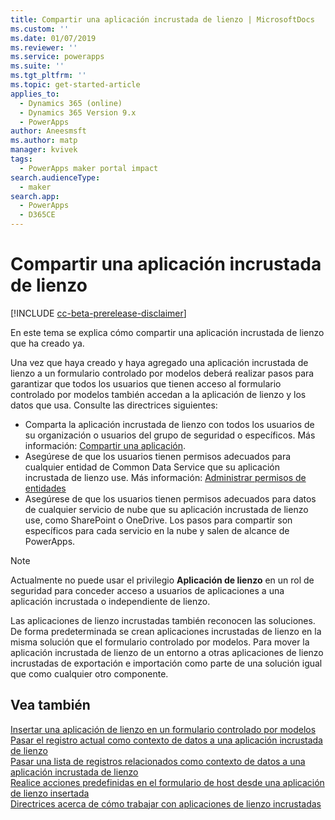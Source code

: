 ```yaml
---
title: Compartir una aplicación incrustada de lienzo | MicrosoftDocs
ms.custom: ''
ms.date: 01/07/2019
ms.reviewer: ''
ms.service: powerapps
ms.suite: ''
ms.tgt_pltfrm: ''
ms.topic: get-started-article
applies_to:
  - Dynamics 365 (online)
  - Dynamics 365 Version 9.x
  - PowerApps
author: Aneesmsft
ms.author: matp
manager: kvivek
tags:
  - PowerApps maker portal impact
search.audienceType:
  - maker
search.app:
  - PowerApps
  - D365CE
---
```


# <a name="share-an-embedded-canvas-app"></a>Compartir una aplicación incrustada de lienzo
[!INCLUDE [cc-beta-prerelease-disclaimer](../../includes/cc-beta-prerelease-disclaimer.md)]

En este tema se explica cómo compartir una aplicación incrustada de lienzo que ha creado ya.

Una vez que haya creado y haya agregado una aplicación incrustada de lienzo a un formulario controlado por modelos deberá realizar pasos para garantizar que todos los usuarios que tienen acceso al formulario controlado por modelos también accedan a la aplicación de lienzo y los datos que usa. Consulte las directrices siguientes:
-   Comparta la aplicación incrustada de lienzo con todos los usuarios de su organización o usuarios del grupo de seguridad o específicos. Más información: [Compartir una aplicación](../canvas-apps/share-app.md#share-an-app).
-   Asegúrese de que los usuarios tienen permisos adecuados para cualquier entidad de Common Data Service que su aplicación incrustada de lienzo use. Más información: [Administrar permisos de entidades](../canvas-apps/share-app.md#manage-entity-permissions)
-   Asegúrese de que los usuarios tienen permisos adecuados para datos de cualquier servicio de nube que su aplicación incrustada de lienzo use, como SharePoint o OneDrive. Los pasos para compartir son específicos para cada servicio en la nube y salen de alcance de PowerApps.

> [!NOTE]
> Actualmente no puede usar el privilegio **Aplicación de lienzo** en un rol de seguridad para conceder acceso a usuarios de aplicaciones a una aplicación incrustada o independiente de lienzo.

Las aplicaciones de lienzo incrustadas también reconocen las soluciones. De forma predeterminada se crean aplicaciones incrustadas de lienzo en la misma solución que el formulario controlado por modelos. Para mover la aplicación incrustada de lienzo de un entorno a otras aplicaciones de lienzo incrustadas de exportación e importación como parte de una solución igual que como cualquier otro componente.

## <a name="see-also"></a>Vea también
[Insertar una aplicación de lienzo en un formulario controlado por modelos](embed-canvas-app-in-form.md) <br />
[Pasar el registro actual como contexto de datos a una aplicación incrustada de lienzo](pass-current-embedded-canvas-app.md) <br />
[Pasar una lista de registros relacionados como contexto de datos a una aplicación incrustada de lienzo](pass-related-embedded-canvas-app.md) <br />
[Realice acciones predefinidas en el formulario de host desde una aplicación de lienzo insertada](embedded-canvas-app-actions.md) <br />
[Directrices acerca de cómo trabajar con aplicaciones de lienzo incrustadas](embedded-canvas-app-guidelines.md)
